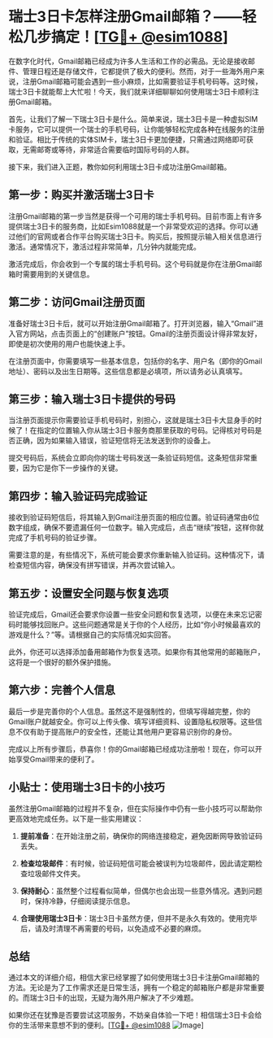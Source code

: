 # 瑞士3日卡怎样注册Gmail邮箱？——轻松几步搞定！[[TG💪+ @esim1088](https://t.me/s/esim1088)]

在数字化时代，Gmail邮箱已经成为许多人生活和工作的必需品。无论是接收邮件、管理日程还是存储文件，它都提供了极大的便利。然而，对于一些海外用户来说，注册Gmail邮箱可能会遇到一些小麻烦，比如需要验证手机号码等。这时候，瑞士3日卡就能帮上大忙啦！今天，我们就来详细聊聊如何使用瑞士3日卡顺利注册Gmail邮箱。

首先，让我们了解一下瑞士3日卡是什么。简单来说，瑞士3日卡是一种虚拟SIM卡服务，它可以提供一个瑞士的手机号码，让你能够轻松完成各种在线服务的注册和验证。相比于传统的实体SIM卡，瑞士3日卡更加便捷，只需通过网络即可获取，无需邮寄或等待，非常适合需要临时国际号码的人群。

接下来，我们进入正题，教你如何利用瑞士3日卡成功注册Gmail邮箱。

## 第一步：购买并激活瑞士3日卡

注册Gmail邮箱的第一步当然是获得一个可用的瑞士手机号码。目前市面上有许多提供瑞士3日卡的服务商，比如Esim1088就是一个非常受欢迎的选择。你可以通过他们的官网或者合作平台购买瑞士3日卡。购买后，按照提示输入相关信息进行激活。通常情况下，激活过程非常简单，几分钟内就能完成。

激活完成后，你会收到一个专属的瑞士手机号码。这个号码就是你在注册Gmail邮箱时需要用到的关键信息。

## 第二步：访问Gmail注册页面

准备好瑞士3日卡后，就可以开始注册Gmail邮箱了。打开浏览器，输入“Gmail”进入官方网站，点击页面上的“创建账户”按钮。Gmail的注册页面设计得非常友好，即使是初次使用的用户也能快速上手。

在注册页面中，你需要填写一些基本信息，包括你的名字、用户名（即你的Gmail地址）、密码以及出生日期等。这些信息都是必填项，所以请务必认真填写。

## 第三步：输入瑞士3日卡提供的号码

当注册页面提示你需要验证手机号码时，别担心，这就是瑞士3日卡大显身手的时候了！在指定的位置输入你从瑞士3日卡服务商那里获取的号码。记得核对号码是否正确，因为如果输入错误，验证短信将无法发送到你的设备上。

提交号码后，系统会立即向你的瑞士号码发送一条验证码短信。这条短信非常重要，因为它是你下一步操作的关键。

## 第四步：输入验证码完成验证

接收到验证码短信后，将其输入到Gmail注册页面的相应位置。验证码通常由6位数字组成，确保不要遗漏任何一位数字。输入完成后，点击“继续”按钮，这样你就完成了手机号码的验证步骤。

需要注意的是，有些情况下，系统可能会要求你重新输入验证码。这种情况下，请检查短信内容，确保没有拼写错误，并再次尝试输入。

## 第五步：设置安全问题与恢复选项

验证完成后，Gmail还会要求你设置一些安全问题和恢复选项，以便在未来忘记密码时能够找回账户。这些问题通常是关于你的个人经历，比如“你小时候最喜欢的游戏是什么？”等。请根据自己的实际情况如实回答。

此外，你还可以选择添加备用邮箱作为恢复选项。如果你有其他常用的邮箱账户，这将是一个很好的额外保护措施。

## 第六步：完善个人信息

最后一步是完善你的个人信息。虽然这不是强制性的，但填写得越完整，你的Gmail账户就越安全。你可以上传头像、填写详细资料、设置隐私权限等。这些信息不仅有助于提高账户的安全性，还能让其他用户更容易识别你的身份。

完成以上所有步骤后，恭喜你！你的Gmail邮箱已经成功注册啦！现在，你可以开始享受Gmail带来的便利了。

## 小贴士：使用瑞士3日卡的小技巧

虽然注册Gmail邮箱的过程并不复杂，但在实际操作中仍有一些小技巧可以帮助你更高效地完成任务。以下是一些实用建议：

1. **提前准备**：在开始注册之前，确保你的网络连接稳定，避免因断网导致验证码丢失。
   
2. **检查垃圾邮件**：有时候，验证码短信可能会被误判为垃圾邮件，因此请定期检查垃圾邮件文件夹。
   
3. **保持耐心**：虽然整个过程看似简单，但偶尔也会出现一些意外情况。遇到问题时，保持冷静，仔细阅读提示信息。

4. **合理使用瑞士3日卡**：瑞士3日卡虽然方便，但并不是永久有效的。使用完毕后，请及时清理不再需要的号码，以免造成不必要的麻烦。

## 总结

通过本文的详细介绍，相信大家已经掌握了如何使用瑞士3日卡注册Gmail邮箱的方法。无论是为了工作需求还是日常生活，拥有一个稳定的邮箱账户都是非常重要的。而瑞士3日卡的出现，无疑为海外用户解决了不少难题。

如果你还在犹豫是否要尝试这项服务，不妨亲自体验一下吧！相信瑞士3日卡会给你的生活带来意想不到的便利。[[TG💪+ @esim1088](https://t.me/s/esim1088) ![Image](https://i.postimg.cc/4NQfJmqS/Snipaste-2025-05-13-00-14-12.png)]